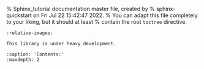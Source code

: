 % Sphinx_tutorial documentation master file, created by
% sphinx-quickstart on Fri Jul 22 15:42:47 2022.
% You can adapt this file completely to your liking, but it should at least
% contain the root `toctree` directive.

```{include} ../../README.md
:relative-images:
````

```{warning}
This library is under heavy development.
```

```{toctree}
:caption: 'Contents:'
:maxdepth: 2
```
